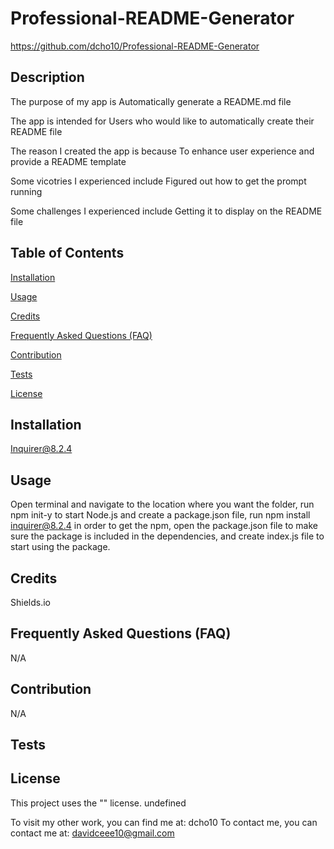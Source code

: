 # Professional-README-Generator

https://github.com/dcho10/Professional-README-Generator

## Description

  The purpose of my app is Automatically generate a README.md file
  
The app is intended for Users who would like to automatically create their README file
  
The reason I created the app is because To enhance user experience and provide a README template
  
Some vicotries I experienced include Figured out how to get the prompt running
  
Some challenges I experienced include Getting it to display on the README file
  
## Table of Contents

  [Installation](#installation)
  
  [Usage](#usage)

  [Credits](#credits)
  
  [Frequently Asked Questions (FAQ)](#FAQ)
  
  [Contribution](#contribution)
  
  [Tests](#tests)

  [License](#license)
    
## Installation

  Inquirer@8.2.4

## Usage

  Open terminal and navigate to the location where you want the folder, run npm init-y to start Node.js and create a package.json file, run npm install inquirer@8.2.4 in order to get the npm, open the package.json file to make sure the package is included in the dependencies, and create index.js file to start using the package.

## Credits

  Shields.io

## Frequently Asked Questions (FAQ)

  N/A

## Contribution

  N/A

## Tests

## License

This project uses the "" license.
undefined

To visit my other work, you can find me at:
dcho10
To contact me, you can contact me at: davidceee10@gmail.com
